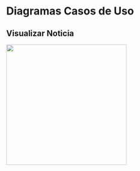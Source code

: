 # Diagramas Casos de Uso

## Visualizar Noticia

<div class="toolgrid">
	<div>
        <img height="320px" src="../imagens/visualizar_noticia.png"> 
    </div>
</div>